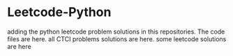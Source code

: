 # Leetcode-Python
adding the python leetcode problem solutions in this repositories. 
The code files are here.
all CTCI problems solutions are here.
some leetcode solutions are here


























































































































































































































































































































































































































































































































































































































































































































































































































































































































